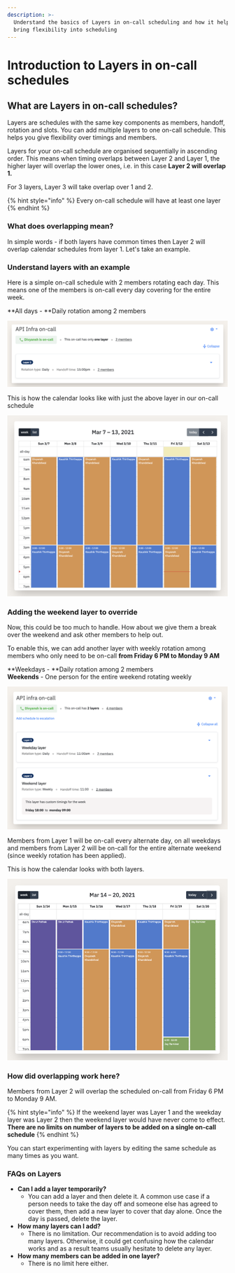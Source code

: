 ```yaml
---
description: >-
  Understand the basics of Layers in on-call scheduling and how it helps you
  bring flexibility into scheduling
---
```


# Introduction to Layers in on-call schedules

## What are Layers in on-call schedules?

Layers are schedules with the same key components as members, handoff, rotation and slots. You can add multiple layers to one on-call schedule. This helps you give flexibility over timings and members. 

Layers for your on-call schedule are organised sequentially in ascending order. This means when timing overlaps between Layer 2 and Layer 1, the higher layer will overlap the lower ones, i.e. in this case **Layer 2 will overlap 1.** 

For 3 layers, Layer 3 will take overlap over 1 and 2. 

{% hint style="info" %}
Every on-call schedule will have at least one layer
{% endhint %}

### What does overlapping mean?

In simple words - if both layers have common times then Layer 2 will overlap calendar schedules from layer 1. Let's take an example. 

### Understand layers with an example

Here is a simple on-call schedule with 2 members rotating each day. This means one of the members is on-call every day covering for the entire week. 

**All days - **Daily rotation among 2 members 

![Just one layer to our schedule](../.gitbook/assets/layer-1.png)

This is how the calendar looks like with just the above layer in our on-call schedule

![Calendar for above on-call schedule with just one layer](<../.gitbook/assets/image (67).png>)

### Adding the weekend layer to override

Now, this could be too much to handle. How about we give them a break over the weekend and ask other members to help out. 

To enable this, we can add another layer with weekly rotation among members who only need to be on-call **from Friday 6 PM to Monday 9 AM**

**Weekdays - **Daily rotation among 2 members \
**Weekends** - One person for the entire weekend rotating weekly

![2 separate layers, one for weekday and another for weekend](../.gitbook/assets/weekday-weekend-desc.png)

Members from Layer 1 will be on-call every alternate day, on all weekdays and members from Layer 2 will be on-call for the entire alternate weekend (since weekly rotation has been applied). 

This is how the calendar looks with both layers. 

![Calendar with 2 layers, one set of members for weekdays and another for weekend](<../.gitbook/assets/image (68).png>)

### **How did overlapping work here?**

Members from Layer 2 will overlap the scheduled on-call from Friday 6 PM to Monday 9 AM. 

{% hint style="info" %}
If the weekend layer was Layer 1 and the weekday layer was Layer 2 then the weekend layer would have never come to effect. **There are no limits on number of layers to be added on a single on-call schedule**
{% endhint %}

You can start experimenting with layers by editing the same schedule as many times as you want. 

### FAQs on Layers

* **Can I add a layer temporarily?**
  * You can add a layer and then delete it. A common use case if a person needs to take the day off and someone else has agreed to cover them, then add a new layer to cover that day alone. Once the day is passed, delete the layer. 
* **How many layers can I add?**
  * There is no limitation. Our recommendation is to avoid adding too many layers. Otherwise, it could get confusing how the calendar works and as a result teams usually hesitate to delete any layer. 
* **How many members can be added in one layer?**
  * There is no limit here either. 











